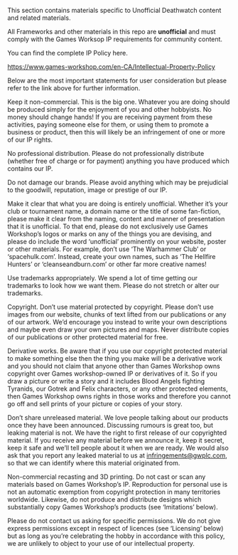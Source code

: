 This section contains materials specific to Unofficial Deathwatch content and related materials.

All Frameworks and other materials in this repo are <b>unofficial</b> and must comply with the Games Worksop IP requirements for community content.

You can find the complete IP Policy here.

https://www.games-workshop.com/en-CA/Intellectual-Property-Policy

Below are the most important statements for user consideration but please refer to the link above for further information.

Keep it non-commercial. This is the big one. Whatever you are doing should be produced simply for the enjoyment of you and other hobbyists. No money should change hands! If you are receiving payment from these activities, paying someone else for them, or using them to promote a business or product, then this will likely be an infringement of one or more of our IP rights.

No professional distribution. Please do not professionally distribute (whether free of charge or for payment) anything you have produced which contains our IP.

Do not damage our brands. Please avoid anything which may be prejudicial to the goodwill, reputation, image or prestige of our IP.

Make it clear that what you are doing is entirely unofficial. Whether it’s your club or tournament name, a domain name or the title of some fan-fiction, please make it clear from the naming, content and manner of presentation that it is unofficial. To that end, please do not exclusively use Games Workshop’s logos or marks on any of the things you are devising, and please do include the word ‘unofficial’ prominently on your website, poster or other materials. For example, don’t use ‘The Warhammer Club’ or ‘spacehulk.com’. Instead, create your own names, such as ‘The Hellfire Hunters’ or ‘cleanseandburn.com’ or other far more creative names!

Use trademarks appropriately. We spend a lot of time getting our trademarks to look how we want them. Please do not stretch or alter our trademarks.

Copyright. Don’t use material protected by copyright. Please don’t use images from our website, chunks of text lifted from our publications or any of our artwork. We’d encourage you instead to write your own descriptions and maybe even draw your own pictures and maps. Never distribute copies of our publications or other protected material for free.

Derivative works. Be aware that if you use our copyright protected material to make something else then the thing you make will be a derivative work and you should not claim that anyone other than Games Workshop owns copyright over Games workshop-owned IP or derivatives of it. So if you draw a picture or write a story and it includes Blood Angels fighting Tyranids, our Gotrek and Felix characters, or any other protected elements, then Games Workshop owns rights in those works and therefore you cannot go off and sell prints of your picture or copies of your story.

Don’t share unreleased material. We love people talking about our products once they have been announced. Discussing rumours is great too, but leaking material is not. We have the right to first release of our copyrighted material. If you receive any material before we announce it, keep it secret, keep it safe and we’ll tell people about it when we are ready. We would also ask that you report any leaked material to us at infringements@gwplc.com, so that we can identify where this material originated from.

Non-commercial recasting and 3D printing. Do not cast or scan any materials based on Games Workshop’s IP. Reproduction for personal use is not an automatic exemption from copyright protection in many territories worldwide. Likewise, do not produce and distribute designs which substantially copy Games Workshop’s products (see ‘Imitations’ below).

Please do not contact us asking for specific permissions. We do not give express permissions except in respect of licences (see ‘Licensing’ below) but as long as you’re celebrating the hobby in accordance with this policy, we are unlikely to object to your use of our intellectual property.
